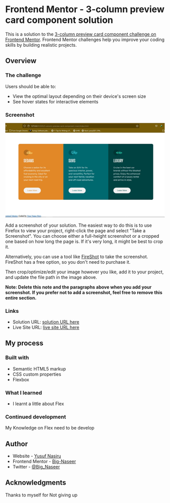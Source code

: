 # Frontend Mentor - 3-column preview card component solution

This is a solution to the [3-column preview card component challenge on Frontend Mentor](https://www.frontendmentor.io/challenges/3column-preview-card-component-pH92eAR2-). Frontend Mentor challenges help you improve your coding skills by building realistic projects.

## Overview

### The challenge

Users should be able to:

- View the optimal layout depending on their device's screen size
- See hover states for interactive elements

### Screenshot

![](./images/screenshot.jpg)

Add a screenshot of your solution. The easiest way to do this is to use Firefox to view your project, right-click the page and select "Take a Screenshot". You can choose either a full-height screenshot or a cropped one based on how long the page is. If it's very long, it might be best to crop it.

Alternatively, you can use a tool like [FireShot](https://getfireshot.com/) to take the screenshot. FireShot has a free option, so you don't need to purchase it.

Then crop/optimize/edit your image however you like, add it to your project, and update the file path in the image above.

**Note: Delete this note and the paragraphs above when you add your screenshot. If you prefer not to add a screenshot, feel free to remove this entire section.**

### Links

- Solution URL: [solution URL here](https://github.com/Big-Naseer/colunm-preview-card.git)
- Live Site URL: [live site URL here](https://preview-card-orcin-kappa.vercel.app/)

## My process

### Built with

- Semantic HTML5 markup
- CSS custom properties
- Flexbox

### What I learned

- I learnt a little about Flex

### Continued development

My Knowledge on Flex need to be develop

## Author

- Website - [Yusuf Nasiru](https://preview-card-orcin-kappa.vercel.app/)
- Frontend Mentor - [Big-Naseer](https://www.frontendmentor.io/profile/Big-Naseer)
- Twitter - [@Big_Naseer](https://www.twitter.com/Big_naseer)

## Acknowledgments

Thanks to myself for Not giving up
